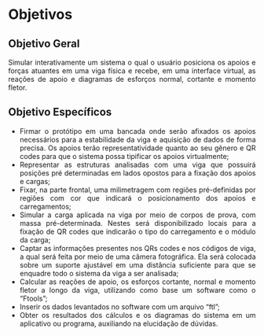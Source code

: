 # Objetivos

## Objetivo Geral

<div style="text-align: justify">
Simular interativamente um sistema o qual o usuário posiciona os apoios e forças atuantes em uma viga física e recebe, em uma interface virtual, as reações de apoio e diagramas de esforços normal, cortante e momento fletor. 
</div>

## Objetivo Específicos

- <div style="text-align: justify"> Firmar o protótipo em uma bancada onde serão afixados os apoios necessários para a estabilidade da viga e aquisição de dados de forma precisa. Os apoios terão representatividade quanto ao seu gênero e QR codes para que o sistema possa tipificar os apoios virtualmente;  </div>
- <div style="text-align: justify"> Representar as estruturas analisadas com uma viga que possuirá posições pré determinadas em lados opostos para a fixação dos apoios e cargas; </div>
- <div style="text-align: justify"> Fixar, na parte frontal, uma milimetragem com regiões pré-definidas por regiões com cor que indicará o posicionamento dos apoios e carregamentos; </div>
- <div style="text-align: justify"> Simular a carga aplicada na viga por meio de corpos de prova, com massa pré-determinada. Nestes será disponibilizado locais para a fixação de QR codes que indicarão o tipo do carregamento e o módulo da carga; </div>
- <div style="text-align: justify"> Captar as informações presentes nos QRs codes e nos códigos de viga, a qual será feita por meio de uma câmera fotográfica. Ela será colocada sobre um suporte ajustável em uma distância suficiente para que se enquadre todo o sistema da viga a ser analisada; </div>
- <div style="text-align: justify"> Calcular as reações de apoio, os esforços cortante, normal e momento fletor a longo da viga, utilizando como base um software como o “Ftools”; </div> 
- <div style="text-align: justify">Inserir os dados levantados no software com um arquivo “ftl”; </div>
- <div style="text-align: justify"> Obter os resultados dos cálculos e os diagramas do sistema em um aplicativo ou programa, auxiliando na elucidação de dúvidas.</div>